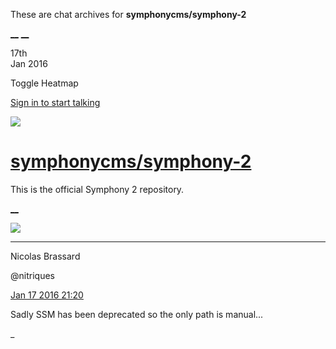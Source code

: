 These are chat archives for **symphonycms/symphony-2**

[__](/symphonycms/symphony-2/archives/2016/01/18)
[__](/symphonycms/symphony-2/archives/2016/01/16)

17th  
Jan 2016

Toggle Heatmap

[Sign in to start talking](/login?action=login&button=archive-login)

![](https://avatars-02.gitter.im/group/iv/3/57542c45c43b8c601977197e?s=48)

#  [symphonycms/symphony-2](/symphonycms/symphony-2)

This is the official Symphony 2 repository.

[ __ ](/orgs/symphonycms/rooms "More symphonycms rooms" )

![](https://avatars1.githubusercontent.com/u/771169?v=3&s=30)

__ __

Nicolas Brassard

@nitriques

[Jan 17 2016
21:20](https://gitter.im/symphonycms/symphony-2?at=569c059e3165a6af1a3c4f09 ""
)

Sadly SSM has been deprecated so the only path is manual...

_

